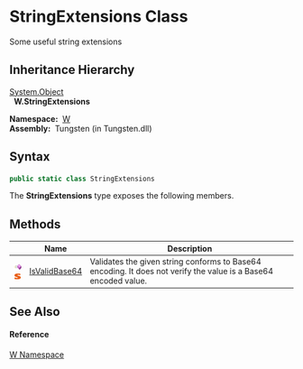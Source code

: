 StringExtensions Class
======================
  Some useful string extensions


Inheritance Hierarchy
---------------------
[System.Object][1]  
  **W.StringExtensions**  

  **Namespace:**  [W][2]  
  **Assembly:**  Tungsten (in Tungsten.dll)

Syntax
------

```csharp
public static class StringExtensions
```

The **StringExtensions** type exposes the following members.


Methods
-------

                                 | Name               | Description                                                                                                     
-------------------------------- | ------------------ | --------------------------------------------------------------------------------------------------------------- 
![Public method]![Static member] | [IsValidBase64][3] | Validates the given string conforms to Base64 encoding. It does not verify the value is a Base64 encoded value. 


See Also
--------

#### Reference
[W Namespace][2]  

[1]: http://msdn.microsoft.com/en-us/library/e5kfa45b
[2]: ../README.md
[3]: IsValidBase64.md
[Public method]: ../../_icons/pubmethod.gif "Public method"
[Static member]: ../../_icons/static.gif "Static member"